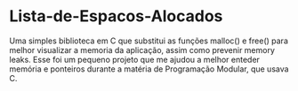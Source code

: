 # Lista-de-Espacos-Alocados
Uma simples biblioteca em C que substitui as funções malloc() e free() para melhor visualizar a memoria da aplicação, assim como prevenir memory leaks.
Esse foi um pequeno projeto que me ajudou a melhor enteder memória e ponteiros durante a matéria de Programação Modular, que usava C.


